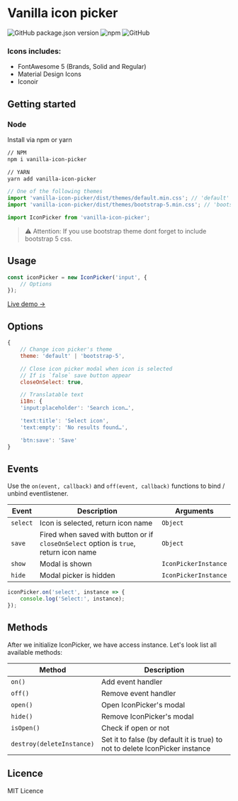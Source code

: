 # Vanilla icon picker

![GitHub package.json version](https://img.shields.io/github/package-json/v/appolodev/icon-picker?color=blue&style=flat-square)
![npm](https://img.shields.io/npm/dm/vanilla-icon-picker?color=%2325b5ba&style=flat-square)
![GitHub](https://img.shields.io/github/license/appolodev/icon-picker?style=flat-square)

### Icons includes:

- FontAwesome 5 (Brands, Solid and Regular)
- Material Design Icons
- Iconoir

## Getting started

### Node

Install via npm or yarn

```bash
// NPM
npm i vanilla-icon-picker

// YARN
yarn add vanilla-icon-picker
```

```js
// One of the following themes
import 'vanilla-icon-picker/dist/themes/default.min.css'; // 'default' theme
import 'vanilla-icon-picker/dist/themes/bootstrap-5.min.css'; // 'bootstrap-5' theme

import IconPicker from 'vanilla-icon-picker';
```

> ⚠️ Attention: If you use bootstrap theme dont forget to include bootstrap 5 css.

## Usage

```javascript
const iconPicker = new IconPicker('input', {
    // Options
});
```

[Live demo →](https://appolodev.github.io/vanilla-icon-picker/)

## Options

```javascript
{
    // Change icon picker's theme
    theme: 'default' | 'bootstrap-5',

    // Close icon picker modal when icon is selected
    // If is `false` save button appear
    closeOnSelect: true,

    // Translatable text
    i18n: {
    'input:placeholder': 'Search icon…',

    'text:title': 'Select icon',
    'text:empty': 'No results found…',

    'btn:save': 'Save'
}
```

## Events

Use the `on(event, callback)` and `off(event, callback)` functions to bind / unbind eventlistener.

| Event          | Description                           | Arguments            |
| -------------- | -----------                           | ---------            |
| `select`       | Icon is selected, return icon name    | `Object`             |
| `save`         | Fired when saved with button or if `closeOnSelect` option is `true`, return icon name | `Object`             |
| `show`         | Modal is shown                        | `IconPickerInstance` |
| `hide`         | Modal picker is hidden                | `IconPickerInstance` |

```javascript
iconPicker.on('select', instance => {
    console.log('Select:', instance);
});
```

## Methods

After we initialize IconPicker, we have access instance. Let's look list all available methods:

| Method                    | Description               |
| ------------------------- | ------------------------- |
| `on()`                    | Add event handler         |
| `off()`                   | Remove event handler      |
| `open()`                  | Open IconPicker's modal   |
| `hide()`                  | Remove IconPicker's modal |
| `isOpen()`                | Check if open or not      |
| `destroy(deleteInstance)` | Set it to false (by default it is true) to not to delete IconPicker instance |


## Licence

MIT Licence
